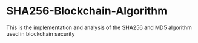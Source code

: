 # SHA256-Blockchain-Algorithm
This is the implementation and analysis of the SHA256 and MD5 algorithm used in blockchain security
